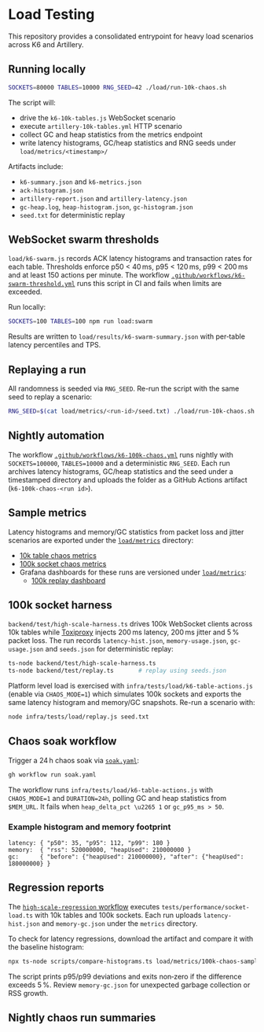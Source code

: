 # Load Testing

This repository provides a consolidated entrypoint for heavy load scenarios across K6 and Artillery.

## Running locally

```bash
SOCKETS=80000 TABLES=10000 RNG_SEED=42 ./load/run-10k-chaos.sh
```

The script will:

- drive the `k6-10k-tables.js` WebSocket scenario
- execute `artillery-10k-tables.yml` HTTP scenario
- collect GC and heap statistics from the metrics endpoint
- write latency histograms, GC/heap statistics and RNG seeds under
  `load/metrics/<timestamp>/`

Artifacts include:

- `k6-summary.json` and `k6-metrics.json`
- `ack-histogram.json`
- `artillery-report.json` and `artillery-latency.json`
- `gc-heap.log`, `heap-histogram.json`, `gc-histogram.json`
- `seed.txt` for deterministic replay

## WebSocket swarm thresholds

`load/k6-swarm.js` records ACK latency histograms and transaction rates for
each table. Thresholds enforce p50 < 40 ms, p95 < 120 ms, p99 < 200 ms and at
least 150 actions per minute. The workflow
[`.github/workflows/k6-swarm-threshold.yml`](../.github/workflows/k6-swarm-threshold.yml)
runs this script in CI and fails when limits are exceeded.

Run locally:

```bash
SOCKETS=100 TABLES=100 npm run load:swarm
```

Results are written to `load/results/k6-swarm-summary.json` with per‑table
latency percentiles and TPS.

## Replaying a run

All randomness is seeded via `RNG_SEED`. Re-run the script with the same seed to replay a scenario:

```bash
RNG_SEED=$(cat load/metrics/<run-id>/seed.txt) ./load/run-10k-chaos.sh
```

## Nightly automation

The workflow [`.github/workflows/k6-100k-chaos.yml`](../.github/workflows/k6-100k-chaos.yml)
runs nightly with `SOCKETS=100000`, `TABLES=10000` and a deterministic
`RNG_SEED`. Each run archives latency histograms, GC/heap statistics and the
seed under a timestamped directory and uploads the folder as a GitHub Actions
artifact (`k6-100k-chaos-<run id>`).

## Sample metrics

Latency histograms and memory/GC statistics from packet loss and jitter scenarios
are exported under the [`load/metrics`](../load/metrics) directory:

- [10k table chaos metrics](../load/metrics/10k-chaos-sample)
- [100k socket chaos metrics](../load/metrics/100k-chaos-sample)
- Grafana dashboards for these runs are versioned under [`load/metrics`](../load/metrics):
  - [100k replay dashboard](../load/metrics/grafana-100k-replay.json)

## 100k socket harness

`backend/test/high-scale-harness.ts` drives 100k WebSocket clients across
10k tables while [Toxiproxy](https://github.com/Shopify/toxiproxy) injects
200 ms latency, 200 ms jitter and 5 % packet loss. The run records
`latency-hist.json`, `memory-usage.json`, `gc-usage.json` and `seeds.json` for
deterministic replay:

```bash
ts-node backend/test/high-scale-harness.ts
ts-node backend/test/replay.ts       # replay using seeds.json
```

Platform level load is exercised with `infra/tests/load/k6-table-actions.js` (enable via `CHAOS_MODE=1`) which
simulates 100k sockets and exports the same latency histogram and memory/GC
snapshots. Re-run a scenario with:

```bash
node infra/tests/load/replay.js seed.txt
```

## Chaos soak workflow

Trigger a 24 h chaos soak via [`soak.yaml`](../.github/workflows/soak.yaml):

```bash
gh workflow run soak.yaml
```

The workflow runs `infra/tests/load/k6-table-actions.js` with `CHAOS_MODE=1` and `DURATION=24h`,
polling GC and heap statistics from `$MEM_URL`. It fails when
`heap_delta_pct \u2265 1` or `gc_p95_ms > 50`.

### Example histogram and memory footprint

```
latency: { "p50": 35, "p95": 112, "p99": 180 }
memory:  { "rss": 520000000, "heapUsed": 210000000 }
gc:      { "before": {"heapUsed": 210000000}, "after": {"heapUsed": 180000000} }
```

## Regression reports

The [`high-scale-regression` workflow](../.github/workflows/high-scale-regression.yml)
executes `tests/performance/socket-load.ts` with 10k tables and 100k sockets.
Each run uploads `latency-hist.json` and `memory-gc.json` under the `metrics`
directory.

To check for latency regressions, download the artifact and compare it with the
baseline histogram:

```bash
npx ts-node scripts/compare-histograms.ts load/metrics/100k-chaos-sample <metrics-dir>
```

The script prints p95/p99 deviations and exits non‑zero if the difference exceeds
5 %. Review `memory-gc.json` for unexpected garbage collection or RSS growth.

## Nightly chaos run summaries

<!-- CHAOS_SUMMARY -->
